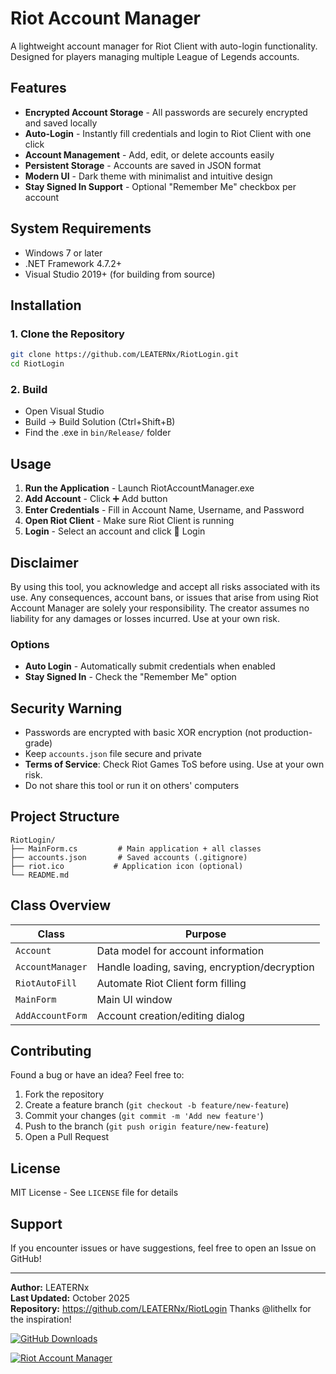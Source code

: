 # Riot Account Manager

A lightweight account manager for Riot Client with auto-login functionality. Designed for players managing multiple League of Legends accounts.

## Features

- **Encrypted Account Storage** - All passwords are securely encrypted and saved locally
- **Auto-Login** - Instantly fill credentials and login to Riot Client with one click
- **Account Management** - Add, edit, or delete accounts easily
- **Persistent Storage** - Accounts are saved in JSON format
- **Modern UI** - Dark theme with minimalist and intuitive design
- **Stay Signed In Support** - Optional "Remember Me" checkbox per account

## System Requirements

- Windows 7 or later
- .NET Framework 4.7.2+
- Visual Studio 2019+ (for building from source)

## Installation

### 1. Clone the Repository
```bash
git clone https://github.com/LEATERNx/RiotLogin.git
cd RiotLogin
```

### 2. Build
- Open Visual Studio
- Build → Build Solution (Ctrl+Shift+B)
- Find the .exe in `bin/Release/` folder

## Usage

1. **Run the Application** - Launch RiotAccountManager.exe
2. **Add Account** - Click ➕ Add button
3. **Enter Credentials** - Fill in Account Name, Username, and Password
4. **Open Riot Client** - Make sure Riot Client is running
5. **Login** - Select an account and click 🚀 Login

## Disclaimer

By using this tool, you acknowledge and accept all risks associated with its use. 
Any consequences, account bans, or issues that arise from using Riot Account Manager 
are solely your responsibility. The creator assumes no liability for any damages or 
losses incurred. Use at your own risk.

### Options
- **Auto Login** - Automatically submit credentials when enabled
- **Stay Signed In** - Check the "Remember Me" option

## Security Warning

- Passwords are encrypted with basic XOR encryption (not production-grade)
- Keep `accounts.json` file secure and private
- **Terms of Service**: Check Riot Games ToS before using. Use at your own risk.
- Do not share this tool or run it on others' computers

## Project Structure

```
RiotLogin/
├── MainForm.cs         # Main application + all classes
├── accounts.json       # Saved accounts (.gitignore)
├── riot.ico           # Application icon (optional)
└── README.md
```

## Class Overview

| Class | Purpose |
|-------|---------|
| `Account` | Data model for account information |
| `AccountManager` | Handle loading, saving, encryption/decryption |
| `RiotAutoFill` | Automate Riot Client form filling |
| `MainForm` | Main UI window |
| `AddAccountForm` | Account creation/editing dialog |

## Contributing

Found a bug or have an idea? Feel free to:
1. Fork the repository
2. Create a feature branch (`git checkout -b feature/new-feature`)
3. Commit your changes (`git commit -m 'Add new feature'`)
4. Push to the branch (`git push origin feature/new-feature`)
5. Open a Pull Request

## License

MIT License - See `LICENSE` file for details

## Support

If you encounter issues or have suggestions, feel free to open an Issue on GitHub!

---

**Author:** LEATERNx  
**Last Updated:** October 2025  
**Repository:** https://github.com/LEATERNx/RiotLogin
Thanks @lithellx for the inspiration!


[![GitHub Downloads](https://img.shields.io/github/downloads/LEATERNx/RiotLogin/total?style=for-the-badge&label=RiotLogin%20DOWNLOADS&color=dc3545&labelColor=3d3d3d)](https://github.com/LEATERNx/RiotLogin/releases)


[![Riot Account Manager](https://img.youtube.com/vi/24KIKuA-GGE/hqdefault.jpg)](https://www.youtube.com/watch?v=24KIKuA-GGE)
